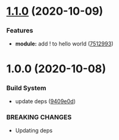 # [1.1.0](https://github.com/hmbrg/jotai-query/compare/v1.0.0...v1.1.0) (2020-10-09)


### Features

* **module:** add ! to hello world ([7512993](https://github.com/hmbrg/jotai-query/commit/75129933b0a7b39a12e16800edb4ad3d6301526e))

# 1.0.0 (2020-10-08)


### Build System

* update deps ([9409e0d](https://github.com/hmbrg/jotai-query/commit/9409e0d392f537f560ddeba8875df95fe78ce783))


### BREAKING CHANGES

* Updating deps

